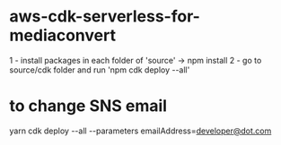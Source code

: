 # aws-cdk-serverless-for-mediaconvert

1 - install packages in each folder of 'source' -> npm install
2 - go to source/cdk folder and run 'npm cdk deploy --all'

# to change SNS email

yarn cdk deploy --all --parameters emailAddress=developer@dot.com
